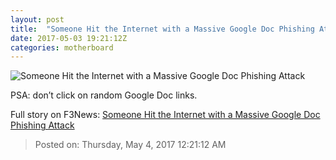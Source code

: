 ```yaml
---
layout: post
title:  "Someone Hit the Internet with a Massive Google Doc Phishing Attack"
date: 2017-05-03 19:21:12Z
categories: motherboard
---
```


![Someone Hit the Internet with a Massive Google Doc Phishing Attack](https://video-images.vice.com/articles/590a2aa6f68fc128e29332cc/lede/1493839165442-shutterstock_615619673.jpeg?crop=1xw:0.8963xh;0xw,0.0686xh&resize=1200:*)

PSA: don’t click on random Google Doc links.


Full story on F3News: [Someone Hit the Internet with a Massive Google Doc Phishing Attack](http://www.f3nws.com/n/tVST4F)

> Posted on: Thursday, May 4, 2017 12:21:12 AM
